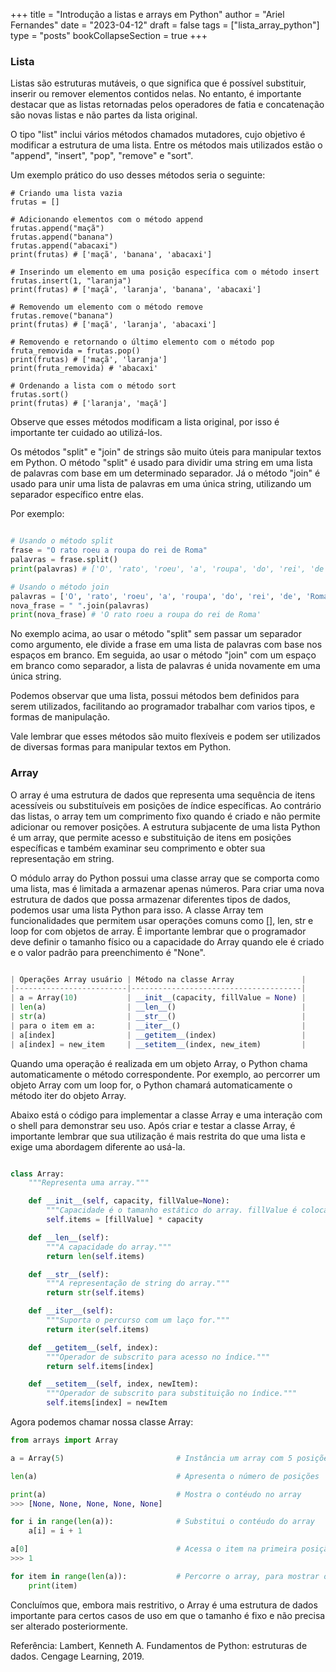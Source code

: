 +++
title = "Introdução a listas e arrays em Python"
author = "Ariel Fernandes"
date = "2023-04-12"
draft = false
tags = ["lista_array_python"]
type = "posts"
bookCollapseSection = true
+++


### Lista

Listas são estruturas mutáveis, o que significa que é possível substituir, inserir ou remover elementos contidos nelas. No entanto, é importante destacar que as listas retornadas pelos operadores de fatia e concatenação são novas listas e não partes da lista original.

O tipo "list" inclui vários métodos chamados mutadores, cujo objetivo é modificar a estrutura de uma lista. Entre os métodos mais utilizados estão o "append", "insert", "pop", "remove" e "sort".

Um exemplo prático do uso desses métodos seria o seguinte:

```
# Criando uma lista vazia
frutas = []

# Adicionando elementos com o método append
frutas.append("maçã")
frutas.append("banana")
frutas.append("abacaxi")
print(frutas) # ['maçã', 'banana', 'abacaxi']

# Inserindo um elemento em uma posição específica com o método insert
frutas.insert(1, "laranja")
print(frutas) # ['maçã', 'laranja', 'banana', 'abacaxi']

# Removendo um elemento com o método remove
frutas.remove("banana")
print(frutas) # ['maçã', 'laranja', 'abacaxi']

# Removendo e retornando o último elemento com o método pop
fruta_removida = frutas.pop()
print(frutas) # ['maçã', 'laranja']
print(fruta_removida) # 'abacaxi'

# Ordenando a lista com o método sort
frutas.sort()
print(frutas) # ['laranja', 'maçã']

```

Observe que esses métodos modificam a lista original, por isso é importante ter cuidado ao utilizá-los.

Os métodos "split" e "join" de strings são muito úteis para manipular textos em Python. O método "split" é usado para dividir uma string em uma lista de palavras com base em um determinado separador. Já o método "join" é usado para unir uma lista de palavras em uma única string, utilizando um separador específico entre elas.

Por exemplo:

```python

# Usando o método split
frase = "O rato roeu a roupa do rei de Roma"
palavras = frase.split()
print(palavras) # ['O', 'rato', 'roeu', 'a', 'roupa', 'do', 'rei', 'de', 'Roma']

# Usando o método join
palavras = ['O', 'rato', 'roeu', 'a', 'roupa', 'do', 'rei', 'de', 'Roma']
nova_frase = " ".join(palavras)
print(nova_frase) # 'O rato roeu a roupa do rei de Roma'

```

No exemplo acima, ao usar o método "split" sem passar um separador como argumento, ele divide a frase em uma lista de palavras com base nos espaços em branco. Em seguida, ao usar o método "join" com um espaço em branco como separador, a lista de palavras é unida novamente em uma única string.

Podemos observar que uma lista, possui métodos bem definidos para serem utilizados, facilitando ao programador trabalhar
com varios tipos, e formas de manipulação.

Vale lembrar que esses métodos são muito flexíveis e podem ser utilizados de diversas formas para manipular textos em Python.

### Array

O array é uma estrutura de dados que representa uma sequência de itens acessíveis ou substituíveis em posições de índice específicas. Ao contrário das listas, o array tem um comprimento fixo quando é criado e não permite adicionar ou remover posições. A estrutura subjacente de uma lista Python é um array, que permite acesso e substituição de itens em posições específicas e também examinar seu comprimento e obter sua representação em string.

O módulo array do Python possui uma classe array que se comporta como uma lista, mas é limitada a armazenar apenas números. Para criar uma nova estrutura de dados que possa armazenar diferentes tipos de dados, podemos usar uma lista Python para isso. A classe Array tem funcionalidades que permitem usar operações comuns como [], len, str e loop for com objetos de array. É importante lembrar que o programador deve definir o tamanho físico ou a capacidade do Array quando ele é criado e o valor padrão para preenchimento é "None".

```python

| Operações Array usuário | Método na classe Array               |
|-------------------------|--------------------------------------|
| a = Array(10)           | __init__(capacity, fillValue = None) |
| len(a)                  | __len__()                            |
| str(a)                  | __str__()                            |
| para o item em a:       | __iter__()                           |
| a[index]                | __getitem__(index)                   |
| a[index] = new_item     | __setitem__(index, new_item)         |

```

Quando uma operação é realizada em um objeto Array, o Python chama automaticamente o método correspondente. Por exemplo, ao percorrer um objeto Array com um loop for, o Python chamará automaticamente o método iter do objeto Array.

Abaixo está o código para implementar a classe Array e uma interação com o shell para demonstrar seu uso. Após criar e testar a classe Array, é importante lembrar que sua utilização é mais restrita do que uma lista e exige uma abordagem diferente ao usá-la.

```python 

class Array:
    """Representa uma array."""

    def __init__(self, capacity, fillValue=None):
        """Capacidade é o tamanho estático do array. fillValue é colocado em cada posição."""
        self.items = [fillValue] * capacity

    def __len__(self):
        """A capacidade do array."""
        return len(self.items)

    def __str__(self):
        """A representação de string do array."""
        return str(self.items)

    def __iter__(self):
        """Suporta o percurso com um laço for."""
        return iter(self.items)

    def __getitem__(self, index):
        """Operador de subscrito para acesso no índice."""
        return self.items[index]

    def __setitem__(self, index, newItem):
        """Operador de subscrito para substituição no índice."""
        self.items[index] = newItem

```

Agora podemos chamar nossa classe Array:

```python
from arrays import Array

a = Array(5)                         # Instância um array com 5 posições

len(a)                               # Apresenta o número de posições

print(a)                             # Mostra o contéudo no array
>>> [None, None, None, None, None]

for i in range(len(a)):              # Substitui o contéudo do array
    a[i] = i + 1

a[0]                                 # Acessa o item na primeira posição
>>> 1

for item in range(len(a)):           # Percorre o array, para mostrar os valores armazenados
    print(item)
```

Concluímos que, embora mais restritivo, o Array é uma estrutura de dados importante para certos casos de uso em que o tamanho é fixo e não precisa ser alterado posteriormente.



Referência:
Lambert, Kenneth A. Fundamentos de Python: estruturas de dados. Cengage Learning, 2019.
